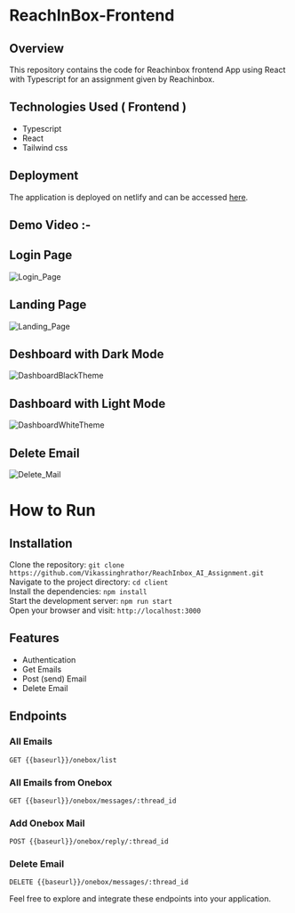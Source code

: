 # ReachInBox-Frontend

## Overview
This repository contains the code for Reachinbox frontend  App using React with Typescript for an assignment given by Reachinbox.

## Technologies Used ( Frontend )
  - Typescript
  - React
  - Tailwind css

## Deployment

The application is deployed on netlify and can be accessed [here](https://66bc3c1b2f3b1a2488e3fe12--reachinboxtask.netlify.app/).

## Demo Video :- 


## Login Page

![Login_Page](https://github.com/user-attachments/assets/e8b9d151-011d-4fb1-93b1-b95fc3640255)


## Landing Page

![Landing_Page](https://github.com/user-attachments/assets/222cdd72-365c-4af5-85bf-b0428b492e0e)


## Deshboard with Dark Mode
 
![DashboardBlackTheme](https://github.com/user-attachments/assets/ccec435d-99c3-4a80-9ac7-f3ee7742f225)


## Dashboard with Light Mode

![DashboardWhiteTheme](https://github.com/user-attachments/assets/e4e13649-55a4-401a-b8b2-17221d9d9cb8)


## Delete Email 

![Delete_Mail](https://github.com/user-attachments/assets/c1f61494-51ee-4d3e-ae21-da063a1144ff)




 # How to Run <br/>
 
   <h2>Installation</h2>
   
   Clone the repository:   ``` git clone https://github.com/Vikassinghrathor/ReachInbox_AI_Assignment.git  ``` <br/>
   Navigate to the project directory:   ``` cd client ``` <br/>
   Install the dependencies:   ``` npm install ``` <br/>
   Start the development server:   ``` npm run start ``` <br/>
   Open your browser and visit:   ``` http://localhost:3000 ``` <br/>
   

   ## Features 
   
  - Authentication
  - Get Emails
  - Post (send) Email
  - Delete Email


   <h2>Endpoints</h2>
   <h3>All Emails</h3>
   <pre><code>GET {{baseurl}}/onebox/list </code></pre>

   <h3>All Emails from Onebox</h3>
   <pre><code>GET {{baseurl}}/onebox/messages/:thread_id </code></pre>

   <h3>Add Onebox Mail</h3>
   <pre><code>POST {{baseurl}}/onebox/reply/:thread_id </code></pre>

   <h3>Delete Email</h3>
   <pre><code>DELETE {{baseurl}}/onebox/messages/:thread_id </code></pre>

   <p>Feel free to explore and integrate these endpoints into your application.</p>
  
